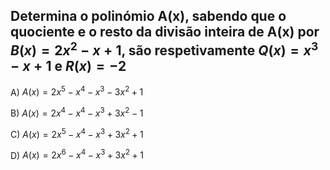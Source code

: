## Determina o polinómio A(x), sabendo que o quociente e o resto da divisão inteira de A(x) por $B(x) = 2x^{2}-x+1$, são respetivamente $Q(x) = x^{3}-x+1$  e $R(x) = -2$

A) $A(x) = 2x^{5}-x^{4}-x^{3}-3x^{2}+1$

B) $A(x) = 2x^{4}-x^{4}-x^{3}+3x^{2}-1$ 
 
C) $A(x) = 2x^{5}-x^{4}-x^{3}+3x^{2}+1$

D) $A(x) = 2x^{6}-x^{4}-x^{3}+3x^{2}+1$
